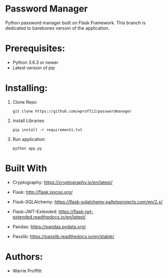 # Password Manager

Python password manager built on Flask Framework. This branch is dedicated to barebones versoin of the application. 


# Prerequisites:

* Python 3.6.3 or newer
* Latest version of pip


# Installing:

1. Clone Repo 

    `git clone https://github.com/wproffi2/passwordmanager`

2. Install Libraries

    `pip install -r requirements.txt`

3. Run application 

    `python app.py`

# Built With

* Cryptography: 
    <https://cryptography.io/en/latest/>

* Flask:
    <http://flask.pocoo.org/>

* Flask-SQLAlchemy:
    <https://flask-sqlalchemy.palletsprojects.com/en/2.x/>

* Flask-JWT-Extended:
    <https://flask-jwt-extended.readthedocs.io/en/latest/>

* Pandas:
    <https://pandas.pydata.org/>

* Passlib:
    <https://passlib.readthedocs.io/en/stable/>

# Authors:

* Warrie Proffitt